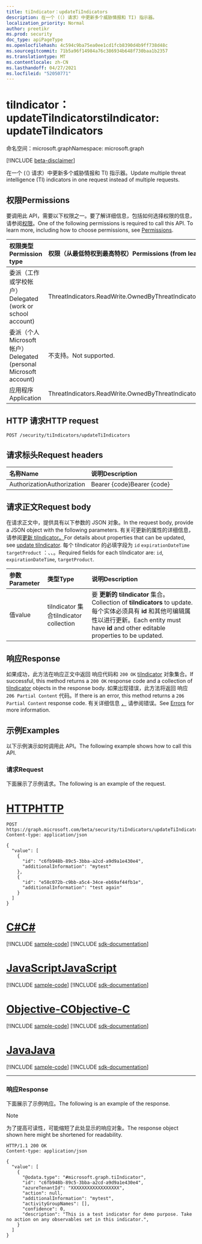 ```yaml
---
title: tiIndicator：updateTiIndicators
description: 在一个 (（) 请求）中更新多个威胁情报和 TI) 指示器。
localization_priority: Normal
author: preetikr
ms.prod: security
doc_type: apiPageType
ms.openlocfilehash: 4c594c9ba75ea0ee1cd1fcb8390d4b9ff738d48c
ms.sourcegitcommit: 71b5a96f14984a76c386934b648f730baa1b2357
ms.translationtype: MT
ms.contentlocale: zh-CN
ms.lasthandoff: 04/27/2021
ms.locfileid: "52050771"
---
```

# <a name="tiindicator-updatetiindicators"></a><span data-ttu-id="000bb-103">tiIndicator：updateTiIndicators</span><span class="sxs-lookup"><span data-stu-id="000bb-103">tiIndicator: updateTiIndicators</span></span>

<span data-ttu-id="000bb-104">命名空间：microsoft.graph</span><span class="sxs-lookup"><span data-stu-id="000bb-104">Namespace: microsoft.graph</span></span>

[!INCLUDE [beta-disclaimer](../../includes/beta-disclaimer.md)]

<span data-ttu-id="000bb-105">在一个 (（) 请求）中更新多个威胁情报和 TI) 指示器。</span><span class="sxs-lookup"><span data-stu-id="000bb-105">Update multiple threat intelligence (TI) indicators in one request instead of multiple requests.</span></span>

## <a name="permissions"></a><span data-ttu-id="000bb-106">权限</span><span class="sxs-lookup"><span data-stu-id="000bb-106">Permissions</span></span>

<span data-ttu-id="000bb-p101">要调用此 API，需要以下权限之一。要了解详细信息，包括如何选择权限的信息，请参阅[权限](/graph/permissions-reference)。</span><span class="sxs-lookup"><span data-stu-id="000bb-p101">One of the following permissions is required to call this API. To learn more, including how to choose permissions, see [Permissions](/graph/permissions-reference).</span></span>

| <span data-ttu-id="000bb-109">权限类型</span><span class="sxs-lookup"><span data-stu-id="000bb-109">Permission type</span></span>   | <span data-ttu-id="000bb-110">权限（从最低特权到最高特权）</span><span class="sxs-lookup"><span data-stu-id="000bb-110">Permissions (from least to most privileged)</span></span> |
|:---------------------------------------|:--------------------------------------------|
| <span data-ttu-id="000bb-111">委派（工作或学校帐户）</span><span class="sxs-lookup"><span data-stu-id="000bb-111">Delegated (work or school account)</span></span>     | <span data-ttu-id="000bb-112">ThreatIndicators.ReadWrite.OwnedBy</span><span class="sxs-lookup"><span data-stu-id="000bb-112">ThreatIndicators.ReadWrite.OwnedBy</span></span> |
| <span data-ttu-id="000bb-113">委派（个人 Microsoft 帐户）</span><span class="sxs-lookup"><span data-stu-id="000bb-113">Delegated (personal Microsoft account)</span></span> | <span data-ttu-id="000bb-114">不支持。</span><span class="sxs-lookup"><span data-stu-id="000bb-114">Not supported.</span></span> |
| <span data-ttu-id="000bb-115">应用程序</span><span class="sxs-lookup"><span data-stu-id="000bb-115">Application</span></span>                            | <span data-ttu-id="000bb-116">ThreatIndicators.ReadWrite.OwnedBy</span><span class="sxs-lookup"><span data-stu-id="000bb-116">ThreatIndicators.ReadWrite.OwnedBy</span></span> |

## <a name="http-request"></a><span data-ttu-id="000bb-117">HTTP 请求</span><span class="sxs-lookup"><span data-stu-id="000bb-117">HTTP request</span></span>

<!-- { "blockType": "ignored" } -->

```http
POST /security/tiIndicators/updateTiIndicators
```

## <a name="request-headers"></a><span data-ttu-id="000bb-118">请求标头</span><span class="sxs-lookup"><span data-stu-id="000bb-118">Request headers</span></span>

| <span data-ttu-id="000bb-119">名称</span><span class="sxs-lookup"><span data-stu-id="000bb-119">Name</span></span>          | <span data-ttu-id="000bb-120">说明</span><span class="sxs-lookup"><span data-stu-id="000bb-120">Description</span></span>   |
|:--------------|:--------------|
| <span data-ttu-id="000bb-121">Authorization</span><span class="sxs-lookup"><span data-stu-id="000bb-121">Authorization</span></span> | <span data-ttu-id="000bb-122">Bearer {code}</span><span class="sxs-lookup"><span data-stu-id="000bb-122">Bearer {code}</span></span> |

## <a name="request-body"></a><span data-ttu-id="000bb-123">请求正文</span><span class="sxs-lookup"><span data-stu-id="000bb-123">Request body</span></span>

<span data-ttu-id="000bb-124">在请求正文中，提供具有以下参数的 JSON 对象。</span><span class="sxs-lookup"><span data-stu-id="000bb-124">In the request body, provide a JSON object with the following parameters.</span></span> <span data-ttu-id="000bb-125">有关可更新的属性的详细信息，请参阅[更新 tiIndicator。](tiindicator-update.md)</span><span class="sxs-lookup"><span data-stu-id="000bb-125">For details about properties that can be updated, see [update tiIndicator](tiindicator-update.md).</span></span> <span data-ttu-id="000bb-126">每个 tiIndicator 的必填字段为 `id` `expirationDateTime` `targetProduct` ：、、。</span><span class="sxs-lookup"><span data-stu-id="000bb-126">Required fields for each tiIndicator are: `id`, `expirationDateTime`, `targetProduct`.</span></span>

| <span data-ttu-id="000bb-127">参数</span><span class="sxs-lookup"><span data-stu-id="000bb-127">Parameter</span></span>    | <span data-ttu-id="000bb-128">类型</span><span class="sxs-lookup"><span data-stu-id="000bb-128">Type</span></span>        | <span data-ttu-id="000bb-129">说明</span><span class="sxs-lookup"><span data-stu-id="000bb-129">Description</span></span> |
|:-------------|:------------|:------------|
|<span data-ttu-id="000bb-130">值</span><span class="sxs-lookup"><span data-stu-id="000bb-130">value</span></span>|<span data-ttu-id="000bb-131">tiIndicator 集合</span><span class="sxs-lookup"><span data-stu-id="000bb-131">tiIndicator collection</span></span>| <span data-ttu-id="000bb-132">要 **更新的 tiIndicator** 集合。</span><span class="sxs-lookup"><span data-stu-id="000bb-132">Collection of **tiIndicators** to update.</span></span> <span data-ttu-id="000bb-133">每个实体必须具有 **id** 和其他可编辑属性以进行更新。</span><span class="sxs-lookup"><span data-stu-id="000bb-133">Each entity must have **id** and other editable properties to be updated.</span></span>|

## <a name="response"></a><span data-ttu-id="000bb-134">响应</span><span class="sxs-lookup"><span data-stu-id="000bb-134">Response</span></span>

<span data-ttu-id="000bb-135">如果成功，此方法在响应正文中返回 响应代码和 `200 OK` [tiIndicator](../resources/tiindicator.md) 对象集合。</span><span class="sxs-lookup"><span data-stu-id="000bb-135">If successful, this method returns a `200 OK` response code and a collection of [tiIndicator](../resources/tiindicator.md) objects in the response body.</span></span>  <span data-ttu-id="000bb-136">如果出现错误，此方法将返回 响应 `206 Partial Content` 代码。</span><span class="sxs-lookup"><span data-stu-id="000bb-136">If there is an error, this method returns a `206 Partial Content` response code.</span></span>  <span data-ttu-id="000bb-137">有关详细信息 [，](../resources/security-error-codes.md#threat-indicator-bulk-action-errors) 请参阅错误。</span><span class="sxs-lookup"><span data-stu-id="000bb-137">See [Errors](../resources/security-error-codes.md#threat-indicator-bulk-action-errors) for more information.</span></span>

## <a name="examples"></a><span data-ttu-id="000bb-138">示例</span><span class="sxs-lookup"><span data-stu-id="000bb-138">Examples</span></span>

<span data-ttu-id="000bb-139">以下示例演示如何调用此 API。</span><span class="sxs-lookup"><span data-stu-id="000bb-139">The following example shows how to call this API.</span></span>

### <a name="request"></a><span data-ttu-id="000bb-140">请求</span><span class="sxs-lookup"><span data-stu-id="000bb-140">Request</span></span>

<span data-ttu-id="000bb-141">下面展示了示例请求。</span><span class="sxs-lookup"><span data-stu-id="000bb-141">The following is an example of the request.</span></span>

# <a name="http"></a>[<span data-ttu-id="000bb-142">HTTP</span><span class="sxs-lookup"><span data-stu-id="000bb-142">HTTP</span></span>](#tab/http)
<!-- {
  "blockType": "request",
  "name": "tiindicator_updatetiindicators",
  "isCollection":true
}-->
```http
POST https://graph.microsoft.com/beta/security/tiIndicators/updateTiIndicators
Content-type: application/json

{
  "value": [
    {
      "id": "c6fb948b-89c5-3bba-a2cd-a9d9a1e430e4",
      "additionalInformation": "mytest"
    },
    {
      "id": "e58c072b-c9bb-a5c4-34ce-eb69af44fb1e",
      "additionalInformation": "test again"
    }
  ]
}

```
# <a name="c"></a>[<span data-ttu-id="000bb-143">C#</span><span class="sxs-lookup"><span data-stu-id="000bb-143">C#</span></span>](#tab/csharp)
[!INCLUDE [sample-code](../includes/snippets/csharp/tiindicator-updatetiindicators-csharp-snippets.md)]
[!INCLUDE [sdk-documentation](../includes/snippets/snippets-sdk-documentation-link.md)]

# <a name="javascript"></a>[<span data-ttu-id="000bb-144">JavaScript</span><span class="sxs-lookup"><span data-stu-id="000bb-144">JavaScript</span></span>](#tab/javascript)
[!INCLUDE [sample-code](../includes/snippets/javascript/tiindicator-updatetiindicators-javascript-snippets.md)]
[!INCLUDE [sdk-documentation](../includes/snippets/snippets-sdk-documentation-link.md)]

# <a name="objective-c"></a>[<span data-ttu-id="000bb-145">Objective-C</span><span class="sxs-lookup"><span data-stu-id="000bb-145">Objective-C</span></span>](#tab/objc)
[!INCLUDE [sample-code](../includes/snippets/objc/tiindicator-updatetiindicators-objc-snippets.md)]
[!INCLUDE [sdk-documentation](../includes/snippets/snippets-sdk-documentation-link.md)]

# <a name="java"></a>[<span data-ttu-id="000bb-146">Java</span><span class="sxs-lookup"><span data-stu-id="000bb-146">Java</span></span>](#tab/java)
[!INCLUDE [sample-code](../includes/snippets/java/tiindicator-updatetiindicators-java-snippets.md)]
[!INCLUDE [sdk-documentation](../includes/snippets/snippets-sdk-documentation-link.md)]

---


### <a name="response"></a><span data-ttu-id="000bb-147">响应</span><span class="sxs-lookup"><span data-stu-id="000bb-147">Response</span></span>

<span data-ttu-id="000bb-148">下面展示了示例响应。</span><span class="sxs-lookup"><span data-stu-id="000bb-148">The following is an example of the response.</span></span>

> [!NOTE]
> <span data-ttu-id="000bb-149">为了提高可读性，可能缩短了此处显示的响应对象。</span><span class="sxs-lookup"><span data-stu-id="000bb-149">The response object shown here might be shortened for readability.</span></span>

<!-- {
  "blockType": "response",
  "truncated": true,
  "@odata.type": "microsoft.graph.tiIndicator",
  "isCollection": true
} -->

```http
HTTP/1.1 200 OK
Content-type: application/json

{
  "value": [
    {
      "@odata.type": "#microsoft.graph.tiIndicator",
      "id": "c6fb948b-89c5-3bba-a2cd-a9d9a1e430e4",
      "azureTenantId": "XXXXXXXXXXXXXXXXXX",
      "action": null,
      "additionalInformation": "mytest",
      "activityGroupNames": [],
      "confidence": 0,
      "description": "This is a test indicator for demo purpose. Take no action on any observables set in this indicator.",
    }
  ]
}
```

<!-- uuid: 16cd6b66-4b1a-43a1-adaf-3a886856ed98
2019-02-04 14:57:30 UTC -->
<!-- {
  "type": "#page.annotation",
  "description": "tiIndicator: updateTiIndicators",
  "keywords": "",
  "section": "documentation",
  "tocPath": "",
  "suppressions": [
  ]
}-->


